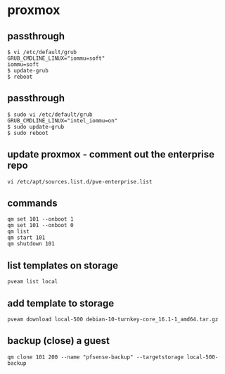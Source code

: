 # proxmox

## passthrough
```
$ vi /etc/default/grub
GRUB_CMDLINE_LINUX="iommu=soft"
iommu=soft
$ update-grub
$ reboot
```

## passthrough
```
$ sudo vi /etc/default/grub
GRUB_CMDLINE_LINUX="intel_iommu=on"
$ sudo update-grub
$ sudo reboot
```

## update proxmox - comment out the enterprise repo
```
vi /etc/apt/sources.list.d/pve-enterprise.list
```


## commands
```
qm set 101 --onboot 1
qm set 101 --onboot 0
qm list
qm start 101
qm shutdown 101
```

## list templates on storage
```
pveam list local
```

## add template to storage
```
pveam download local-500 debian-10-turnkey-core_16.1-1_amd64.tar.gz
```

## backup (close) a guest
```
qm clone 101 200 --name "pfsense-backup" --targetstorage local-500-backup
```
